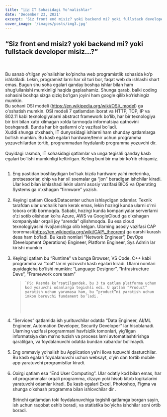 ```yaml
---
title: "🇺🇿 IT Sohasidagi Yo'nalishlar"
date: 'December 23, 2021'
excerpt: 'Siz front end misiz? yoki backend mi? yoki fullstack developer misiz…?'
cover_image: '/images/posts/img3.jpg'
---
```


## “Siz front end misiz? yoki backend mi? yoki fullstack developer misiz…?”

<br><br>
Bu sanab o’tilgan yo’nalishlar ko’pincha web programistlik sohasida ko’p ishlatiladi. Lekin, programist larni har xil turi bor, faqat web da ishlashi shart emas. Bugun shu soha egalari qanday boshqa ishlar bilan ham shug’ullanishi mumkinligi haqida gaplashamiz. Shunga qarab, balki coding sohasini boshqa sizga qiziq bo’lgan joyini ham google qilib ko’rishingiz mumkin.
<br>
Bu sohani OSI modeli (https://en.wikipedia.org/wiki/OSI\_model) ga o’xshatish mumkin. OSI modeli 7 qatlamdan iborat va HTTP, TCP, IP va 802.11 kabi texnologiyalarni abstract framework bo’lib, har bir texnologiya bir biri bilan xató xilmagan xolda tarmoqda informatsiya qatnovini boshqaradi. Bunda har bir qatlamni o’z vazifasi bo’ladi.
<br>
Xuddi shunga o’xshash, IT dunyosidagi ishlarni ham shunday qatlamlarga bo’lish mumkin. Bu kasb egalari hardware/temir uchun programma yozuvchilardan tortib, programmadan foydalanib programma yozuvchi dir.
<br><br>
Quyidagi rasmda, IT sohasidagi qatlamlar va unga tegishli qanday kasb egalari bo’lishi mumkinligi keltirilgan. Keling buni bir ma bir ko’rib chiqamiz.
<br><br>

1.  Eng pastidan boshlaydigan bo’lsak bizda hardware ya’ni meterinka, protsessorlar, chip va har xil sxemalar ga “jon” beradigan ishchilar kiradi. Ular kod bilan ishlashadi lekin ularni asosiy vazifasi BIOS va Operating Systems ga o’xshagan “firmware” yozish.
    <br><br>
2.  Keyingi qatlam Cloud/Datacenter uchun ishlaydigan odamlar. Texnik tarafdan ular unchalik ham kerak emas, lekin hozirgi kunda ularni o’rni tobora ortib bormoqda. Sababi, hozirgi kunda kompaniyalar serverlarni o’zi sotib olishdan ko’ra Azure, AWS va GoogleCloud ga o’xshagan kompaniyalar orqali joy “arenda” qilishmoqda. Bu esa cloud texnologiyasini rivojlanishiga olib kelgan. Ularning asosiy vazifasi CAP teoremasi(https://en.wikipedia.org/wiki/CAP\_theorem) ga qarshi kurash desa ham bo’ladi. Bu kasb nomlari “Network Engineer”, DevOps (Development Operations) Engineer, Platform Engineer, Sys Admin lar kirishi mumkin
    <br><br>
3.  Keyingi qatlam bu “Runtime” va bunga Browser, VS Code, C++ kabi programma va “tool” lar ni yozuvchi kasb egalari kiradi. Ularni nomlari quyidagicha bo’lishi mumkin: “Language Designer”, “Infrastructure Devs”, “Framework core team”
    >     `PS: Rasmda ko’rsatilgandek, bu 3 ta qatlam platforma uchun kod yozuvchi odamlarga tegishli edi. U qatlam “Product” yaratish uchun yaramasa ham, bu “product”ni yaratish uchun imkon beruvchi fundament bo’ladi. `
    >
    > <br><br>
4.  “Services” qatlamida ish yurituvchilar odatda “Data Engineer, AI/ML Engineer, Automation Developer, Security Developer” lar hisoblanadi. Ularning vazifasi programmani havfsizlik tomonlari, yig’ilgan informatsiya dan ma’no tuzish va process larni avtomatlashtirishga qaratilgan, va foydalanuvchi odatda bundan xabardor bo’lmaydi.
    <br><br>
5.  Eng ommaviy yo’nalish bu Application ya’ni Ilova tuzuvchi dasturchilar. Bu kasb egalari foydalanuvchi uchun websayt, o’yin dan tortib mobile app yaratuvchi programistlar kiradi.
    <br><br>
6.  Oxirgi qatlam esa “End User Computing”. Ular odatiy kod bilan emas, har xil programmalar orqali programma, dizayn yoki hisob kitob logikalarini yaratuvchi odamlar kiradi. Bu kasb egalari Excel, Photoshop, Figma va shunga o’xshash programma bilan ishlovchilar dir .
    <br><br>
    Birinchi qatlamdan toki foydalanuvchiga tegishli qatlamga borgan sayin, ish uchun raqobat oshib boradi, va statistika bo’yicha ishchilar soni ortib boradi.
    <br>
